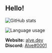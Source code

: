 ## Hello!

![GitHub stats](https://github-readme-stats.vercel.app/api?username=alvesvaren&show_icons=true&theme=nord&count_private=true)

![Language usage](https://github-readme-stats.vercel.app/api/top-langs/?username=alvesvaren&layout=compact&theme=nord&langs_count=8)

**Website:** [alve.dev](https://alve.dev/) <br/>
**Discord:** [Alve#0001](https://discordapp.com/channels/@me/265918045069770753/)
